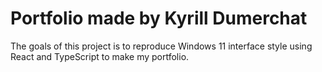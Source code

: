 # Portfolio made by Kyrill Dumerchat

The goals of this project is to reproduce Windows 11 interface style using React and TypeScript to make my portfolio.